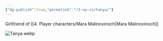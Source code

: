 ```yaml
---
{"dg-publish":true,"permalink":"/3-np-cs/tanya/"}
---
```


Girlfriend of [[4. Player characters/Mara Malinovinoch\|Mara Malinovinoch]]

![Tanya.webp](/img/user/Images/Tanya.webp)
